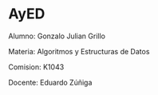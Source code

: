 # AyED
Alumno: Gonzalo Julian Grillo

Materia: Algoritmos y Estructuras de Datos

Comision: K1043

Docente: Eduardo Zúñiga
